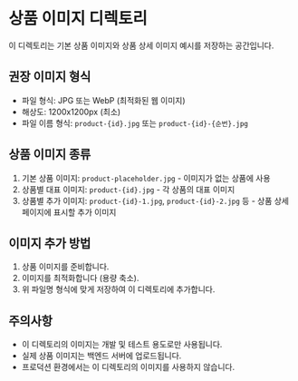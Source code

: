 # 상품 이미지 디렉토리

이 디렉토리는 기본 상품 이미지와 상품 상세 이미지 예시를 저장하는 공간입니다.

## 권장 이미지 형식

- 파일 형식: JPG 또는 WebP (최적화된 웹 이미지)
- 해상도: 1200x1200px (최소)
- 파일 이름 형식: `product-{id}.jpg` 또는 `product-{id}-{순번}.jpg`

## 상품 이미지 종류

1. 기본 상품 이미지: `product-placeholder.jpg` - 이미지가 없는 상품에 사용
2. 상품별 대표 이미지: `product-{id}.jpg` - 각 상품의 대표 이미지
3. 상품별 추가 이미지: `product-{id}-1.jpg`, `product-{id}-2.jpg` 등 - 상품 상세 페이지에 표시할 추가 이미지

## 이미지 추가 방법

1. 상품 이미지를 준비합니다.
2. 이미지를 최적화합니다 (용량 축소).
3. 위 파일명 형식에 맞게 저장하여 이 디렉토리에 추가합니다.

## 주의사항

- 이 디렉토리의 이미지는 개발 및 테스트 용도로만 사용됩니다.
- 실제 상품 이미지는 백엔드 서버에 업로드됩니다.
- 프로덕션 환경에서는 이 디렉토리의 이미지를 사용하지 않습니다.